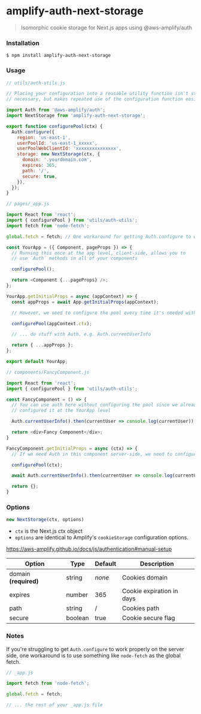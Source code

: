 # amplify-auth-next-storage

> Isomorphic cookie storage for Next.js apps using @aws-amplify/auth

### Installation

`$ npm install amplify-auth-next-storage`

### Usage

```js
// utils/auth-utils.js

// Placing your configuration into a reusable utility function isn't strictly
// necessary, but makes repeated use of the configuration function easier

import Auth from '@aws-amplify/auth';
import NextStorage from 'amplify-auth-next-storage';

export function configurePool(ctx) {
  Auth.configure({
    region: 'us-east-1',
    userPoolId: 'us-east-1_xxxxx',
    userPoolWebClientId: 'xxxxxxxxxxxxxxx',
    storage: new NextStorage(ctx, {
      domain: '.yourdomain.com',
      expires: 365,
      path: '/',
      secure: true,
    }),
  });
}

// pages/_app.js

import React from 'react';
import { configurePool } from 'utils/auth-utils';
import fetch from 'node-fetch';

global.fetch = fetch; // One workaround for getting Auth.configure to work properly server-side

const YourApp = ({ Component, pageProps }) => {
  // Running this once at the app level, client-side, allows you to
  // use `Auth` methods in all of your components 

  configurePool();

  return <Component {...pageProps} />;
};

YourApp.getInitialProps = async (appContext) => {
  const appProps = await App.getInitialProps(appContext);

  // However, we need to configure the pool every time it's needed within getInitialProps

  configurePool(appContext.ctx);

  // ... do stuff with Auth. e.g. Auth.currentUserInfo

  return { ...appProps };
};

export default YourApp;

// components/FancyComponent.js

import React from 'react';
import { configurePool } from 'utils/auth-utils';

const FancyComponent = () => {
  // You can use auth here without configuring the pool since we already
  // configured it at the YourApp level

  Auth.currentUserInfo().then(currentUser => console.log(currentUser));

  return <div>Fancy Component</div>;
}

FancyComponent.getInitialProps = async (ctx) => {
  // If we need Auth in this component server-side, we need to configure the pool again

  configurePool(ctx);

  await Auth.currentUserInfo().then(currentUser => console.log(currentUser));

  return {};
}
```

### Options

```js
new NextStorage(ctx, options)
```

- `ctx` is the Next.js ctx object
- `options` are identical to Amplify's `cookieStorage` configuration options.

https://aws-amplify.github.io/docs/js/authentication#manual-setup

| Option | Type | Default | Description |
| --- | --- | --- | --- |
| domain **(required)** | string | *none* | Cookies domain |
| expires | number | 365 | Cookie expiration in days |
| path | string | / | Cookies path |
| secure | boolean | true | Cookie secure flag |

### Notes

If you're struggling to get `Auth.configure` to work properly on the server side, one workaround is to use something like `node-fetch` as the global fetch.

```js
// _app.js

import fetch from 'node-fetch';

global.fetch = fetch;

// ... the rest of your _app.js file
```